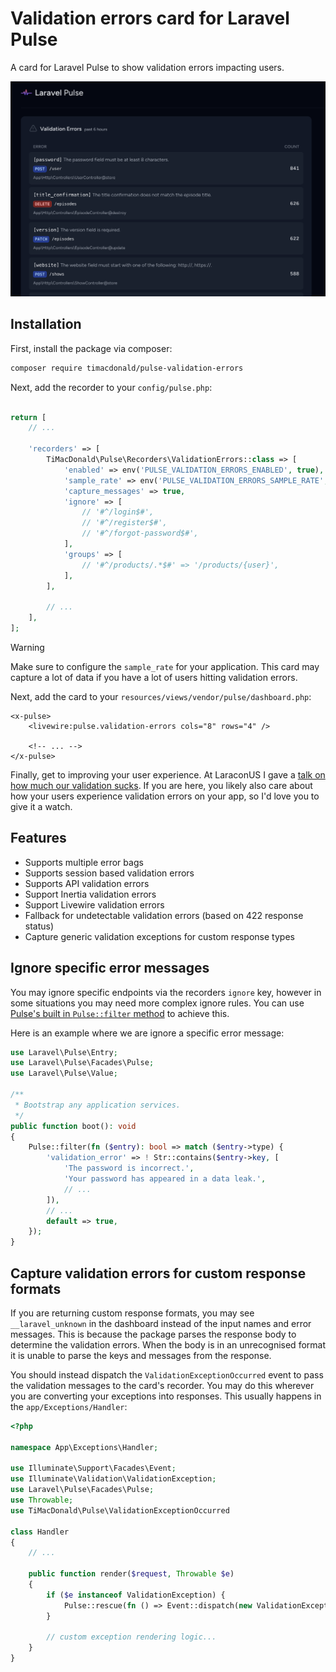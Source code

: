 # Validation errors card for Laravel Pulse

A card for Laravel Pulse to show validation errors impacting users.

<p align="center"><img src="https://raw.githubusercontent.com/timacdonald/pulse-validation-errors/main/art/screenshot.png" alt="Validation errors card for Laravel Pulse"></p>

## Installation

First, install the package via composer:

```sh
composer require timacdonald/pulse-validation-errors
```

Next, add the recorder to your `config/pulse.php`:

```php

return [
    // ...

    'recorders' => [
        TiMacDonald\Pulse\Recorders\ValidationErrors::class => [
            'enabled' => env('PULSE_VALIDATION_ERRORS_ENABLED', true),
            'sample_rate' => env('PULSE_VALIDATION_ERRORS_SAMPLE_RATE', 1),
            'capture_messages' => true,
            'ignore' => [
                // '#^/login$#',
                // '#^/register$#',
                // '#^/forgot-password$#',
            ],
            'groups' => [
                // '#^/products/.*$#' => '/products/{user}',
            ],
        ],

        // ...
    ],
];
```

> [!Warning]
> Make sure to configure the `sample_rate` for your application. This card may capture a lot of data if you have a lot of users hitting validation errors.

Next, add the card to your `resources/views/vendor/pulse/dashboard.php`:

```blade
<x-pulse>
    <livewire:pulse.validation-errors cols="8" rows="4" />

    <!-- ... -->
</x-pulse>
```

Finally, get to improving your user experience. At LaraconUS I gave a [talk on how much our validation sucks](https://youtu.be/MMc2TzBY6l4?si=UEu8dLuRK4XT30yK). If you are here, you likely also care about how your users experience validation errors on your app, so I'd love you to give it a watch.


## Features

- Supports multiple error bags
- Supports session based validation errors
- Supports API validation errors
- Support Inertia validation errors
- Support Livewire validation errors
- Fallback for undetectable validation errors (based on 422 response status)
- Capture generic validation exceptions for custom response types

## Ignore specific error messages

You may ignore specific endpoints via the recorders `ignore` key, however in some situations you may need more complex ignore rules. You can use [Pulse's built in `Pulse::filter` method](https://laravel.com/docs/11.x/pulse#filtering) to achieve this.

Here is an example where we are ignore a specific error message:

```php
use Laravel\Pulse\Entry;
use Laravel\Pulse\Facades\Pulse;
use Laravel\Pulse\Value;

/**
 * Bootstrap any application services.
 */
public function boot(): void
{
    Pulse::filter(fn ($entry): bool => match ($entry->type) {
        'validation_error' => ! Str::contains($entry->key, [
            'The password is incorrect.',
            'Your password has appeared in a data leak.',
            // ...
        ]),
        // ...
        default => true,
    });
}
```

## Capture validation errors for custom response formats

If you are returning custom response formats, you may see `__laravel_unknown` in the dashboard instead of the input names and error messages. This is because the package parses the response body to determine the validation errors. When the body is in an unrecognised format it is unable to parse the keys and messages from the response.

You should instead dispatch the `ValidationExceptionOccurred` event to pass the validation messages to the card's recorder. You may do this wherever you are converting your exceptions into responses. This usually happens in the `app/Exceptions/Handler`:

```php
<?php

namespace App\Exceptions\Handler;

use Illuminate\Support\Facades\Event;
use Illuminate\Validation\ValidationException;
use Laravel\Pulse\Facades\Pulse;
use Throwable;
use TiMacDonald\Pulse\ValidationExceptionOccurred

class Handler
{
    // ...

    public function render($request, Throwable $e)
    {
        if ($e instanceof ValidationException) {
            Pulse::rescue(fn () => Event::dispatch(new ValidationExceptionOccurred($request, $e)));
        }

        // custom exception rendering logic...
    }
}
```

